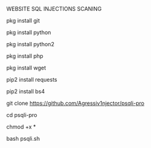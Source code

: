 WEBSITE SQL INJECTIONS SCANING

pkg install git

pkg install python

pkg install python2

pkg install php

pkg install wget

pip2 install requests

pip2 install bs4

git clone https://github.com/Agressiv1njector/psqli-pro

cd psqli-pro

chmod +x *

bash psqli.sh
